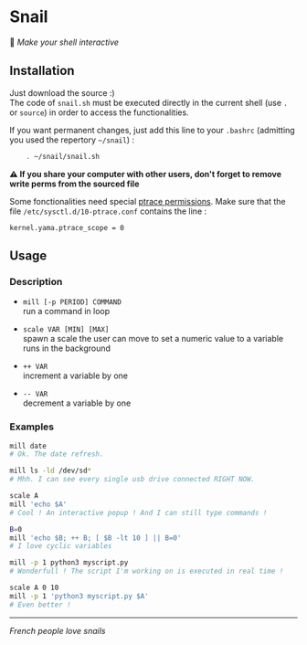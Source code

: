 # Snail
:snail: _Make your shell interactive_

## Installation
Just download the source :)  
The code of `snail.sh` must be executed directly in the current shell (use `.` or `source`) in order to access the functionalities.

If you want permanent changes, just add this line to your `.bashrc` (admitting you used the repertory `~/snail`) :
```sh
    . ~/snail/snail.sh
```
**:warning: If you share your computer with other users, don't forget to remove write perms from the sourced file**

Some fonctionalities need special [ptrace permissions](https://www.kernel.org/doc/Documentation/security/Yama.txt). Make sure that the file `/etc/sysctl.d/10-ptrace.conf` contains the line :

    kernel.yama.ptrace_scope = 0

## Usage

### Description

- `mill [-p PERIOD] COMMAND`  
  run a command in loop  

- `scale VAR [MIN] [MAX]`  
  spawn a scale the user can move to set a numeric value to a variable  
  runs in the background

- `++ VAR`  
  increment a variable by one  

- `-- VAR`  
  decrement a variable by one  

### Examples

```sh
mill date
# Ok. The date refresh.

mill ls -ld /dev/sd*
# Mhh. I can see every single usb drive connected RIGHT NOW.

scale A
mill 'echo $A'
# Cool ! An interactive popup ! And I can still type commands !

B=0
mill 'echo $B; ++ B; [ $B -lt 10 ] || B=0'
# I love cyclic variables

mill -p 1 python3 myscript.py
# Wonderfull ! The script I'm working on is executed in real time !

scale A 0 10
mill -p 1 'python3 myscript.py $A'
# Even better !
```

-----
_French people love snails_
